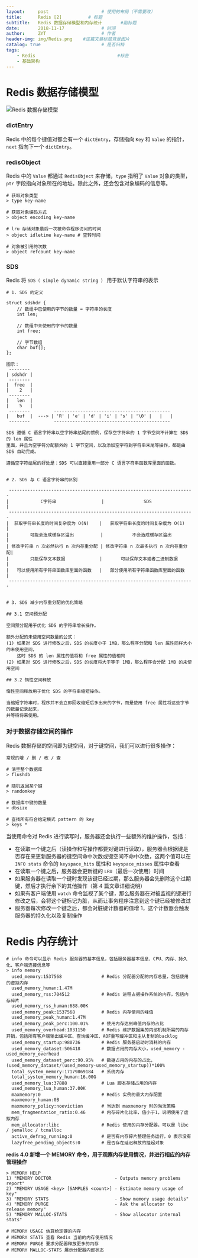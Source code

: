 ```yaml
---
layout:     post                    # 使用的布局（不需要改）
title:      Redis [2]          # 标题 
subtitle:   Redis 数据存储模型和内存统计       #副标题
date:       2018-11-17              # 时间
author:     ZYT                     # 作者
header-img: img/Redis.png    #这篇文章标题背景图片
catalog: true                       # 是否归档
tags:
    - Redis                               #标签
    - 基础架构
---
```


# Redis 数据存储模型

![Redis 数据存储模型](../img/redis-data-store.png)

### dictEntry

Redis 中的每个键值对都会有一个 `dictEntry`，存储指向 `Key` 和 `Value` 的指针，`next` 指向下一个 `dictEntry`。

### redisObject

Redis 中的 `Value` 都通过 `RedisObject` 来存储，`type` 指明了 `Value` 对象的类型，`ptr` 字段指向对象所在的地址。除此之外，还会包含对象编码的信息等。

```
# 获取对象类型
> type key-name

# 获取对象编码方式
> object encoding key-name

# lru 存储对象最后一次被命令程序访问的时间
> object idletime key-name # 空转时间

# 对象被引用的次数
> object refcount key-name
```

### SDS

Redis 将 `SDS（ simple dynamic string ）` 用于默认字符串的表示

```
# 1. SDS 的定义

struct sdshdr {
    // 数组中已使用的字节的数量 = 字符串的长度
    int len;

    // 数组中未使用的字节的数量
    int free;

    // 字节数组
    char buf[];
};

图示：
 --------
| sdshdr |
 --------
|  free  |
|    2   |
 --------
|   len  |
|    5   |
 --------         --------------------------------------------
|   buf  |  ---> | 'R' | 'e' | 'd' | 'i' | 's' | '\0' |   |   |
 --------         --------------------------------------------

SDS 遵循 C 语言字符串以空字符串结尾的惯例，保存空字符串的 1 字节空间不计算在 SDS 的 len 属性
里面，并且为空字符分配额外的 1 字节空间，以及添加空字符到字符串末尾等操作，都是由 SDS 自动完成。

遵循空字符结尾的好处是：SDS 可以直接重用一部分 C 语言字符串函数库里面的函数。


# 2. SDS 与 C 语言字符串的区别

 ----------------------------------------------------------------------
|            C字符串                 |               SDS               |
 ----------------------------------------------------------------------
|  获取字符串长度的时间复杂度为 O(N)    |   获取字符串长度的时间复杂度为 O(1)   |
|        可能会造成缓存区溢出          |           不会造成缓存区溢出        |
| 修改字符串 n 次必然执行 n 次内存重分配 | 修改字符串 n 次最多执行 n 次内存重分配|
|        只能保存文本数据             |       可以保存文本或者二进制数据     |
|   可以使用所有字符串函数库里面的函数   |   部分使用所有字符串函数库里面的函数   |
 ----------------------------------------------------------------------


# 3. SDS 减少内存重分配的优化策略

## 3.1 空间预分配

空间预分配用于优化 SDS 的字符串增长操作。

额外分配的未使用空间数量的公式：
(1) 如果对 SDS 进行修改之后，SDS 的长度小于 1MB，那么程序分配和 len 属性同样大小的未使用空间，
    这时 SDS 的 len 属性的值将和 free 属性的值相同
(2) 如果对 SDS 进行修改之后，SDS 的长度将大于等于 1MB，那么程序会分配 1MB 的未使用空间

## 3.2 惰性空间释放

惰性空间释放用于优化 SDS 的字符串缩短操作。

当缩短字符串时，程序并不会立即回收缩短后多出来的字节，而是使用 free 属性将这些字节的数量记录起来，
并等待将来使用。
```

### 对于数据存储空间的操作

Redis 数据存储的空间即为键空间，对于键空间，我们可以进行很多操作：

```
常规的增 / 删 / 改 / 查

# 清空整个数据库
> flushdb

# 随机返回某个键
> randomkey

# 数据库中键的数量
> dbsize

# 查找所有符合给定模式 pattern 的 key
> keys *
```

当使用命令对 Redis 进行读写时，服务器还会执行一些额外的维护操作，包括：
- 在读取一个键之后（读操作和写操作都要对键进行读取），服务器会根据键是否存在来更新服务器的键空间命中次数或键空间不命中次数，这两个值可以在 `INFO stats` 命令的 `keyspace_hits` 属性和 `keyspace_misses` 属性中查看
- 在读取一个键之后，服务器会更新键的 `LRU`（最后一次使用）时间
- 如果服务器在读取一个键时发现该键已经过期，那么服务器会先删除这个过期键，然后才执行余下的其他操作（第 4 篇文章详细说明）
- 如果有客户端使用 `watch` 命令监视了某个键，那么服务器在对被监视的键进行修改之后，会将这个键标记为脏，从而让事务程序注意到这个键已经被修改过
- 服务器每次修改一个键之后，都会对脏键计数器的值增 1，这个计数器会触发服务器的持久化以及复制操作

# Redis 内存统计

```
# info 命令可以显示 Redis 服务器的基本信息，包括服务器基本信息、CPU、内存、持久化、客户端连接信息等
> info memory
  used_memory:1537568               # Redis 分配器分配的内存总量，包括使用的虚拟内存
  used_memory_human:1.47M
  used_memory_rss:704512            # Redis 进程占据操作系统的内存，包括内存碎片
  used_memory_rss_human:688.00K
  used_memory_peak:1537568          # Redis 内存使用的峰值
  used_memory_peak_human:1.47M
  used_memory_peak_perc:100.01%     # 使用内存达到峰值内存的占比
  used_memory_overhead:1031150      # Redis 维护数据集的内部机制所需的内存开销，包括所有客户端输出缓冲区、查询缓冲区、AOF重写缓冲区和主从复制的backlog
  used_memory_startup:980736        # Redis 服务器启动时消耗的内存
  used_memory_dataset:506418        # 数据占用的内存大小，used_memory - used_memory_overhead
  used_memory_dataset_perc:90.95%   # 数据占用的内存的占比，(used_memory_dataset/(used_memory-used_memory_startup))*100%
  total_system_memory:17179869184   # 系统内存
  total_system_memory_human:16.00G
  used_memory_lua:37888             # Lua 脚本存储占用的内存
  used_memory_lua_human:37.00K
  maxmemory:0                       # Redis 实例的最大内存配置
  maxmemory_human:0B
  maxmemory_policy:noeviction       # 当达到 maxmemory 时的淘汰策略
  mem_fragmentation_ratio:0.46      # 内存碎片化比率，值小于1，说明使用了虚拟内存
  mem_allocator:libc                # Redis 使用的内存分配器，可以是 libc / jemalloc / tcmalloc
  active_defrag_running:0           # 是否有内存碎片整理任务运行，0 表示没有
  lazyfree_pending_objects:0        # 是否存在延迟释放的挂起对象
```

**redis 4.0 新增一个 MEMORY 命令，用于观察内存使用情况，并进行相应的内存管理操作**

```
> MEMORY HELP
1) "MEMORY DOCTOR                        - Outputs memory problems report"
2) "MEMORY USAGE <key> [SAMPLES <count>] - Estimate memory usage of key"
3) "MEMORY STATS                         - Show memory usage details"
4) "MEMORY PURGE                         - Ask the allocator to release memory"
5) "MEMORY MALLOC-STATS                  - Show allocator internal stats"

# MEMORY USAGE 估算给定键的内存
# MEMORY STATS 查看 Redis 当前的内存使用情况
# MEMORY PURGE 要求分配器释放更多的内存
# MEMORY MALLOC-STATS 展示分配器内部状态
```
